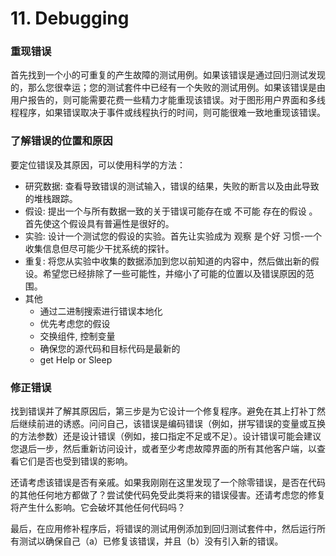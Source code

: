 # 11. Debugging

### 重现错误
首先找到一个小的可重复的产生故障的测试用例。如果该错误是通过回归测试发现的，那么您很幸运；您的测试套件中已经有一个失败的测试用例。如果该错误是由用户报告的，则可能需要花费一些精力才能重现该错误。对于图形用户界面和多线程程序，如果错误取决于事件或线程执行的时间，则可能很难一致地重现该错误。

### 了解错误的位置和原因

要定位错误及其原因，可以使用科学的方法：

- 研究数据: 查看导致错误的测试输入，错误的结果，失败的断言以及由此导致的堆栈跟踪。
- 假设: 提出一个与所有数据一致的关于错误可能存在或 不可能 存在的假设 。首先使这个假设具有普遍性是很好的。
- 实验: 设计一个测试您的假设的实验。首先让实验成为 观察 是个好 习惯-一个收集信息但尽可能少干扰系统的探针。
- 重复: 将您从实验中收集的数据添加到您以前知道的内容中，然后做出新的假设。希望您已经排除了一些可能性，并缩小了可能的位置以及错误原因的范围。
- 其他
  - 通过二进制搜索进行错误本地化
  - 优先考虑您的假设 
  - 交换组件, 控制变量
  - 确保您的源代码和目标代码是最新的
  - get Help or Sleep

### 修正错误
找到错误并了解其原因后，第三步是为它设计一个修复程序。避免在其上打补丁然后继续前进的诱惑。问问自己，该错误是编码错误（例如，拼写错误的变量或互换的方法参数）还是设计错误（例如，接口指定不足或不足）。设计错误可能会建议您退后一步，然后重新访问设计，或者至少考虑故障界面的所有其他客户端，以查看它们是否也受到错误的影响。

还请考虑该错误是否有亲戚。如果我刚刚在这里发现了一个除零错误，是否在代码的其他任何地方都做了？尝试使代码免受此类将来的错误侵害。还请考虑您的修复将产生什么影响。它会破坏其他任何代码吗？

最后，在应用修补程序后，将错误的测试用例添加到回归测试套件中，然后运行所有测试以确保自己（a）已修复该错误，并且（b）没有引入新的错误。